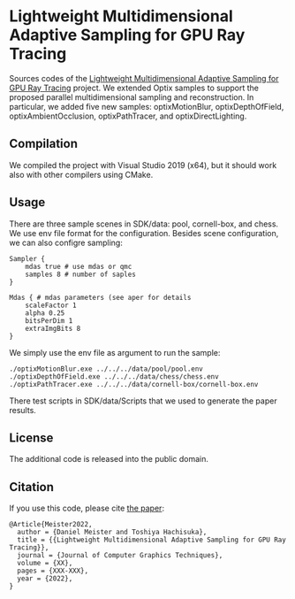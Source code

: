 # Lightweight Multidimensional Adaptive Sampling for GPU Ray Tracing
Sources codes of the <a href="https://jcgt.org/published/XXXX/XX/XX">Lightweight Multidimensional Adaptive Sampling for GPU Ray Tracing</a> project. 
We extended Optix samples to support the proposed parallel multidimensional sampling and reconstruction. In particular, we added five new samples: optixMotionBlur, optixDepthOfField, optixAmbientOcclusion, optixPathTracer, and optixDirectLighting.

## Compilation
We compiled the project with Visual Studio 2019 (x64), but it should work also with other compilers using CMake.

## Usage
There are three sample scenes in SDK/data: pool, cornell-box, and chess. We use env file format for the configuration. Besides scene configuration, we can also configre sampling:
```
Sampler {
    mdas true # use mdas or qmc
    samples 8 # number of saples
}

Mdas { # mdas parameters (see aper for details
    scaleFactor 1 
    alpha 0.25
    bitsPerDim 1
    extraImgBits 8 
}
```

We simply use the env file as argument to run the sample:
```
./optixMotionBlur.exe ../../../data/pool/pool.env
./optixDepthOfField.exe ../../../data/chess/chess.env
./optixPathTracer.exe ../../../data/cornell-box/cornell-box.env
```

There test scripts in SDK/data/Scripts that we used to generate the paper results.

## License
The additional code is released into the public domain. 

## Citation
If you use this code, please cite <a href="https://jcgt.org/published/XXXX/XX/XX">the paper</a>:
```
@Article{Meister2022,
  author = {Daniel Meister and Toshiya Hachisuka},
  title = {{Lightweight Multidimensional Adaptive Sampling for GPU Ray Tracing}},
  journal = {Journal of Computer Graphics Techniques},
  volume = {XX},
  pages = {XXX-XXX},
  year = {2022},
}
```
